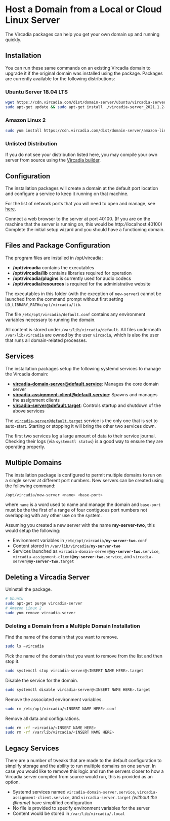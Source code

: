 # Host a Domain from a Local or Cloud Linux Server

The Vircadia packages can help you get your own domain up and running quickly.

## Installation

You can run these same commands on an existing Vircadia domain to upgrade it if the original domain was installed using the package. Packages are currently available for the following distributions:

### Ubuntu Server 18.04 LTS

```sh
wget https://cdn.vircadia.com/dist/domain-server/ubuntu/vircadia-server_2021.1.2-20210525-b020558-0ubuntu1-1_amd64.deb
sudo apt-get update && sudo apt-get install ./vircadia-server_2021.1.2-20210525-b020558-0ubuntu1-1_amd64.deb
```

### Amazon Linux 2

```sh
sudo yum install https://cdn.vircadia.com/dist/domain-server/amazon-linux/vircadia-server-2021.1.1_EOS_20210405_1751a59-1.amzn2.x86_64.rpm
```

### Unlisted Distribution

If you do not see your distribution listed here, you may compile your own server from source using the [Vircadia builder](https://github.com/vircadia/vircadia-builder).

## Configuration

The installation packages will create a domain at the default port location and configure a service to keep it running on that machine.

For the list of network ports that you will need to open and manage, see [here](../configure-settings/network-settings).

Connect a web browser to the server at port 40100. (If you are on the machine that the server is running on, this would be http://localhost:40100) Complete the initial setup wizard and you should have a functioning domain.

## Files and Package Configuration

The program files are installed in /opt/vircadia:
 - **/opt/vircadia** contains the executables
 - **/opt/vircadia/lib** contains libraries required for operation
 - **/opt/vircadia/plugins** is currently used for audio codecs
 - **/opt/vircadia/resources** is required for the administrative website

The executables in this folder (with the exception of <code>new-server</code>) cannot be launched from the command prompt without first setting <code>LD_LIBRARY_PATH=/opt/vircadia/lib</code>.

The file <code>/etc/opt/vircadia/default.conf</code> contains any environment variables necessary to running the domain.

All content is stored under <code>/var/lib/vircadia/default</code>. All files underneath <code>/var/lib/vircadia</code> are owned by the user <code>vircadia</code>, which is also the user that runs all domain-related processes.

## Services

The installation packages setup the following systemd services to manage the Vircadia domain:
- **vircadia-domain-server@default.service**: Manages the core domain server
- **vircadia-assignment-client@default.service**: Spawns and manages the assignment clients
- **vircadia-server@default.target**: Controls startup and shutdown of the above services

The <code>vircadia-server@default.target</code> service is the only one that is set to auto-start. Starting or stopping it will bring the other two services down.

The first two services log a large amount of data to their service journal. Checking their logs (via <code>systemctl status</code>) is a good way to ensure they are operating properly.

## Multiple Domains

The installation package is configured to permit multiple domains to run on a single server at different port numbers. New servers can be created using the following command:

```sh
/opt/vircadia/new-server <name> <base-port>
```

where <code>name</code> is a word used to name and manage the domain and <code>base-port</code> must be the the first of a range of four contiguous port numbers not overlapping with any other use on the system.

Assuming you created a new server with the name **my-server-two**, this would setup the following:
 - Environment variables in <code>/etc/opt/vircadia/**my-server-two**.conf</code>
 - Content stored in <code>/var/lib/vircadia/**my-server-two**</code>
 - Services launched as <code>vircadia-domain-server@**my-server-two**.service</code>, <code>vircadia-assignment-client@**my-server-two**.service</code>, and <code>vircadia-server@**my-server-two**.target</code>

## Deleting a Vircadia Server

Uninstall the package.

```sh
# Ubuntu
sudo apt-get purge vircadia-server
# Amazon Linux 2
sudo yum remove vircadia-server
```

### Deleting a Domain from a Multiple Domain Installation

Find the name of the domain that you want to remove.

```sh
sudo ls ~vircadia
```

Pick the name of the domain that you want to remove from the list and then stop it.

```sh
sudo systemctl stop vircadia-server@<INSERT NAME HERE>.target
```

Disable the service for the domain.

```sh
sudo systemctl disable vircadia-server@<INSERT NAME HERE>.target
```

Remove the associated environment variables.

```sh
sudo rm /etc/opt/vircadia/<INSERT NAME HERE>.conf
```

Remove all data and configurations.

```sh
sudo rm -rf ~vircadia/<INSERT NAME HERE>
sudo rm -rf /var/lib/vircadia/<INSERT NAME HERE>
```

## Legacy Services

There are a number of tweaks that are made to the default configuration to simplify storage and the ability to run multiple domains on one server. In case you would like to remove this logic and run the servers closer to how a Vircadia server compiled from source would run, this is provided as an option.
 - Systemd services named <code>vircadia-domain-server.service</code>, <code>vircadia-assignment-client.service</code>, and <code>vircadia-server.target</code> *(without the @name)* have simplified configuration
 - No file is provided to specify environment variables for the server
 - Content would be stored in <code>/var/lib/vircadia/.local</code>
